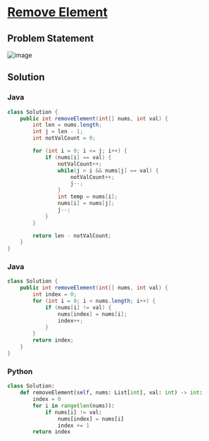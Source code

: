 # [Remove Element](https://leetcode.com/problems/remove-element/description/?envType=study-plan-v2&envId=top-interview-150)
## Problem Statement
![image](https://github.com/SiddhantKumarMaurya/LeetCode_Questions/assets/107787014/eb9e4a83-0ae6-4274-a44e-31b1c92b6aa9)
## Solution
### Java
```java
class Solution {
    public int removeElement(int[] nums, int val) {
        int len = nums.length;
        int j = len - 1;
        int notValCount = 0;

        for (int i = 0; i <= j; i++) {
            if (nums[i] == val) {
                notValCount++;
                while(j > i && nums[j] == val) {
                    notValCount++;
                    j--;
                }
                int temp = nums[i];
                nums[i] = nums[j];
                j--;
            }
        }

        return len - notValCount;
    }
}
```
### Java
```java
class Solution {
    public int removeElement(int[] nums, int val) {
        int index = 0;
        for (int i = 0; i < nums.length; i++) {
            if (nums[i] != val) {
                nums[index] = nums[i];
                index++;
            }
        }
        return index;
    }
}
```

### Python
``` python
class Solution:
    def removeElement(self, nums: List[int], val: int) -> int:
        index = 0
        for i in range(len(nums)):
            if nums[i] != val:
                nums[index] = nums[i]
                index += 1
        return index
```
